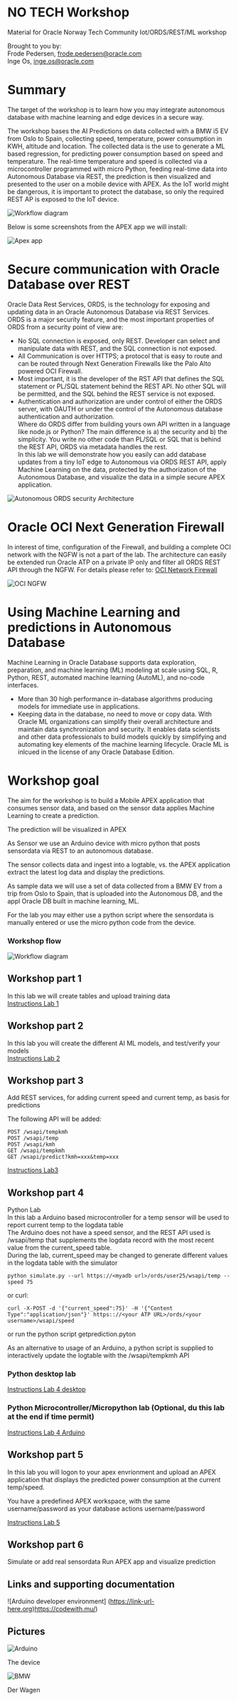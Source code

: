 # NO TECH Workshop 

Material for Oracle Norway Tech Community Iot/ORDS/REST/ML workshop 
  
Brought to you by:  
Frode Pedersen, frode.pedersen@oracle.com  
Inge Os, inge.os@oracle.com   
  
# Summary

The target of the workshop is to learn how you may integrate autonomous database with machine learning and edge devices in a secure way.

The workshop bases the AI Predictions on data collected with a BMW i5 EV from Oslo to Spain, collecting speed, temperature, power consumption in KWH, altitude and location.
The collected data is the use to generate a ML based regression, for predicting power consumption based on speed and temperature.
The real-time temperature and speed is collected via a microcontroller programmed with micro Python, feeding real-time data into Autonomous Database 
via REST, the prediction is then visualized and presented to the user on a mobile device with APEX.
As the IoT world might be dangerous, it is important to protect the database, so only the required REST AP is exposed to the IoT device.

  
![Workflow diagram](images/lab_flow3.jpg?raw=true "Lab Flow")
  
Below is some screenshots from the APEX app we will install:  

![Apex app](images/apex_app.jpg)


# Secure communication with Oracle Database over REST

Oracle Data Rest Services, ORDS, is the technology for exposing and updating data in an Oracle Autonomous Database via REST Services.  
ORDS is a major security feature, and the most important properties of ORDS from a security point of view are:  
-	No SQL connection is exposed, only REST. Developer can select and manipulate data with REST, and the SQL connection is not exposed.  
-	All Communication is over HTTPS; a protocol that is easy to route and can be routed through Next Generation Firewalls like the Palo Alto powered OCI Firewall.  
-	Most important, it is the developer of the RST API that defines the SQL statement or PL/SQL statement behind the REST API. No other SQL will be permitted, and the SQL behind the REST service is not exposed.  
-	Authentication and authorization are under control of either the ORDS server, with OAUTH or under the control of the Autonomous database authentication and authorization.  
Where do ORDS differ from building yours own API written in a language like node.js or Python? The main difference is a) the security and b) the simplicity. You write no other code than PL/SQL or SQL that is behind the REST API, ORDS via metadata handles the rest.  
In this lab we will demonstrate how you easily can add database updates from a tiny IoT edge to Autonomous via ORDS REST API, apply Machine Learning on the data, protected by the authorization of the Autonomous Database, and visualize the data in a simple secure APEX application.  

![Autonomous ORDS security Architecture](images/ords-architecture.jpg)  
  
  # Oracle OCI Next Generation Firewall

In interest of time, configuration of the Firewall, and building a complete OCI network with the NGFW is not a part of the lab.
The architecture can easily be extended run Oracle ATP on a private IP only and filter all ORDS REST API through the NGFW.
For details please refer to: [OCI Network Firewall](https://docs.oracle.com/en/solutions/oci-network-firewall/index.html#GUID-875E911C-8D7D-4205-952B-5E8FAAD6C6D3)  

![OCI NGFW](images/oci-network-firewall-arch.png)  


# Using Machine Learning and predictions in Autonomous Database
  
Machine Learning in Oracle Database supports data exploration, preparation, and machine learning (ML) modeling at scale using SQL, R, Python, REST, automated machine learning (AutoML), and no-code interfaces.  
- More than 30 high performance in-database algorithms producing models for immediate use in applications. 
- Keeping data in the database, no need to move or copy data. 
With Oracle ML organizations can simplify their overall architecture and maintain data synchronization and security. It enables data scientists and other data professionals to build models quickly by simplifying and automating key elements of the machine learning lifecycle. Oracle ML is inlcued in the license of any Oracle Database Edition.
  

# Workshop goal

The aim for the workshop is to build a Mobile APEX application that consumes sensor data,
and based on the sensor data applies Machine Learning to create a prediction.
  
The prediction will be visualized in APEX
  
As Sensor we use an Arduino device with micro python that posts sensordata via REST to an autonomous database.
  
The sensor collects data and ingest into a logtable, vs. the APEX application extract the latest log data
and display the predictions.
  
As sample data we will use a set of data collected from a BMW EV from a trip from Oslo to Spain,
that is uploaded into the Autonomous DB, and the appl Oracle DB built in machine learning, ML.
  
For the lab you may either use a python script where the sensordata is manually entered or use the micro python code from the device.
  
### Workshop flow

![Workflow diagram](images/lab_flow2.jpg?raw=true "Lab Flow")

## Workshop part 1

In this lab we will create tables and upload training data  
[Instructions Lab 1](labs/lab1.md)



## Workshop part 2

In this lab you will create the different AI ML models, and test/verify your models  
[Instructions Lab 2](labs/lab2.md)


##  Workshop part 3

Add REST services, for adding current speed and current temp, as basis for predictions    

The following API will be added:  

```
POST /wsapi/tempkmh  
POST /wsapi/temp  
POST /wsapi/kmh  
GET /wsapi/tempkmh
GET /wsapi/predict?kmh=xxx&temp=xxx
```

[Instructions Lab3](labs/lab3.md)

## Workshop part 4

Python Lab  
In this lab a Arduino based microcontroller for a temp sensor will be used to report current temp to the logdata table  
The Arduino does not have a speed sensor, and the REST API used is /wsapi/temp that supplements the logdata record with the most recent value from the current_speed table.  
During the lab, current_speed may be changed to generate different values in the logdata table with the simulator


`python simulate.py --url https://<myadb url>/ords/user25/wsapi/temp --speed 75`    

or curl:  

`curl -X-POST -d '{"current_speed":75}' -H '{"Content Type":"application/json"}' https:://<your ATP URL>/ords/<your username>/wsapi/speed`

or run the python script [](files/)getprediction.pyton

  
As an alternative to usage of an Arduino, a python script is supplied to interactively update the logtable with the /wsapi/tempkmh API  
  
### Python desktop lab  


[Instructions Lab 4 desktop](labs/lab4-desktop.md) 

### Python Microcontroller/Micropython lab  (Optional, du this lab at the end if time permit)

[Instructions Lab 4 Arduino](labs/lab4-arduino.md) 

## Workshop part 5

In this lab you will logon to your apex envrionment and upload an APEX application that displays the predicted power consumption at the current temp/speed.
  
You have a predefined APEX workspace, with the same username/password as your database actions username/password

[Instructions Lab 5](labs/lab5.md)  

## Workshop part 6

Simulate or add real sensordata
Run APEX app and visualize prediction  

## Links and supporting documentation

![Arduino developer environment] (https://link-url-here.org)https://codewith.mu/)

  
## Pictures

  

  
![Arduino](images/arduino.jpg?raw=true "Title")
  
  The device
  
  
![BMW](images/bmw.jpg?raw=true "Title")
  
  Der Wagen